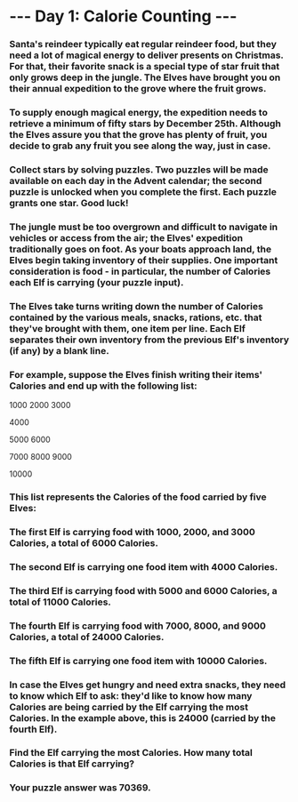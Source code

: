# --- Day 1: Calorie Counting ---

### Santa's reindeer typically eat regular reindeer food, but they need a lot of magical energy to deliver presents on Christmas. For that, their favorite snack is a special type of star fruit that only grows deep in the jungle. The Elves have brought you on their annual expedition to the grove where the fruit grows.

### To supply enough magical energy, the expedition needs to retrieve a minimum of fifty stars by December 25th. Although the Elves assure you that the grove has plenty of fruit, you decide to grab any fruit you see along the way, just in case.

### Collect stars by solving puzzles. Two puzzles will be made available on each day in the Advent calendar; the second puzzle is unlocked when you complete the first. Each puzzle grants one star. Good luck!

### The jungle must be too overgrown and difficult to navigate in vehicles or access from the air; the Elves' expedition traditionally goes on foot. As your boats approach land, the Elves begin taking inventory of their supplies. One important consideration is food - in particular, the number of Calories each Elf is carrying (your puzzle input).

### The Elves take turns writing down the number of Calories contained by the various meals, snacks, rations, etc. that they've brought with them, one item per line. Each Elf separates their own inventory from the previous Elf's inventory (if any) by a blank line.

### For example, suppose the Elves finish writing their items' Calories and end up with the following list:

1000
2000
3000

4000

5000
6000

7000
8000
9000

10000

### This list represents the Calories of the food carried by five Elves:

### The first Elf is carrying food with 1000, 2000, and 3000 Calories, a total of 6000 Calories.

### The second Elf is carrying one food item with 4000 Calories.

### The third Elf is carrying food with 5000 and 6000 Calories, a total of 11000 Calories.

### The fourth Elf is carrying food with 7000, 8000, and 9000 Calories, a total of 24000 Calories.

### The fifth Elf is carrying one food item with 10000 Calories.

### In case the Elves get hungry and need extra snacks, they need to know which Elf to ask: they'd like to know how many Calories are being carried by the Elf carrying the most Calories. In the example above, this is 24000 (carried by the fourth Elf).

###

### Find the Elf carrying the most Calories. How many total Calories is that Elf carrying?

###

### Your puzzle answer was 70369.
